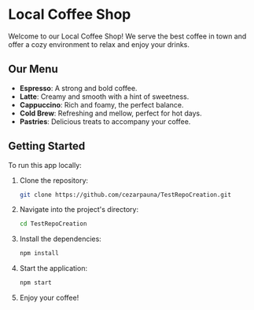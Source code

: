# Local Coffee Shop

Welcome to our Local Coffee Shop! We serve the best coffee in town and offer a cozy environment to relax and enjoy your drinks.

## Our Menu
- **Espresso**: A strong and bold coffee.
- **Latte**: Creamy and smooth with a hint of sweetness.
- **Cappuccino**: Rich and foamy, the perfect balance.
- **Cold Brew**: Refreshing and mellow, perfect for hot days.
- **Pastries**: Delicious treats to accompany your coffee.

## Getting Started
To run this app locally:
1. Clone the repository:
   ```bash
   git clone https://github.com/cezarpauna/TestRepoCreation.git
   ```
2. Navigate into the project's directory:
   ```bash
   cd TestRepoCreation
   ```
3. Install the dependencies:
   ```bash
   npm install
   ```
4. Start the application:
   ```bash
   npm start
   ```
5. Enjoy your coffee!